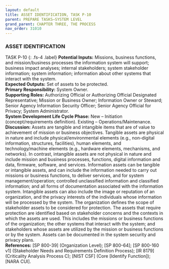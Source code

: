 ```yaml
---
layout: default
title: ASSET IDENTIFICATION, TASK P-10 
parent: PREPARE TASKS—SYSTEM LEVEL 
grand_parent: CHAPTER THREE, THE PROCESS
nav_order: 31010
---
```


### ASSET IDENTIFICATION 
TASK P-10 
{: .fs-4 .label}
**Potential Inputs:** Missions, business functions, and mission/business processes the information system will support; business impact analyses; internal stakeholders; system stakeholder information; system information; information about other systems that interact with the system.  
**Expected Outputs:** Set of assets to be protected.  
**Primary Responsibility:** System Owner.  
**Supporting Roles:** Authorizing Official or Authorizing Official Designated Representative; Mission or Business Owner; Information Owner or Steward; Senior Agency Information Security Officer; Senior Agency Official for Privacy; System Administrator.  
**System Development Life Cycle Phase:** New – Initiation (concept/requirements definition). Existing – Operations/Maintenance.  
**Discussion:** Assets are tangible and intangible items that are of value to achievement of mission or business objectives. Tangible assets are physical in nature and include physical/environmental elements (e.g., non-digital information, structures, facilities), human elements, and technology/machine elements (e.g., hardware elements, mechanisms, and networks). In contrast, intangible assets are not physical in nature and include mission and business processes, functions, digital information and data, firmware, software, and services. Information assets can be tangible or intangible assets, and can include the information needed to carry out missions or business functions, to deliver services, and for system management/operation; controlled unclassified information and classified information; and all forms of documentation associated with the information system. Intangible assets can also include the image or reputation of an organization, and the privacy interests of the individuals whose information will be processed by the system. The organization defines the scope of stakeholder assets to be considered for protection. The assets that require protection are identified based on stakeholder concerns and the contexts in which the assets are used. This includes the missions or business functions of the organization; the other systems that interact with the system; and stakeholders whose assets are utilized by the mission or business functions or by the system. Assets can be documented in the system security and privacy plans.  
**References:** [SP 800-39] (Organization Level); [SP 800-64]; [SP 800-160 v1] (Stakeholder Needs and Requirements Definition Process); [IR 8179] (Criticality Analysis Process C); [NIST CSF] (Core [Identify Function]); [NARA CUI].  
